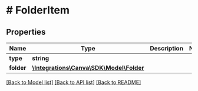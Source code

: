 # # FolderItem

## Properties

Name | Type | Description | Notes
------------ | ------------- | ------------- | -------------
**type** | **string** |  |
**folder** | [**\Integrations\Canva\SDK\Model\Folder**](Folder.md) |  |

[[Back to Model list]](../../README.md#models) [[Back to API list]](../../README.md#endpoints) [[Back to README]](../../README.md)
